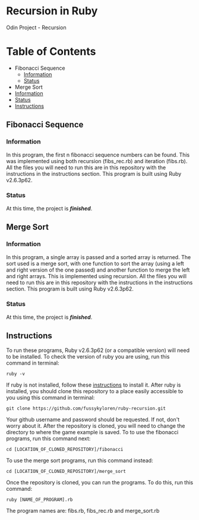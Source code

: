 # Recursion in Ruby
Odin Project - Recursion
# Table of Contents
- Fibonacci Sequence
  - [Information](https://github.com/fussykyloren/ruby-recursion#information)
  - [Status](https://github.com/fussykyloren/ruby-recursion#status)
 - Merge Sort
  - [Information](https://github.com/fussykyloren/ruby-recursion#information)
  - [Status](https://github.com/fussykyloren/ruby-recursion#status)
- [Instructions](https://github.com/fussykyloren/ruby-hangman#instructions)
## Fibonacci Sequence
### Information
In this program, the first n fibonacci sequence numbers can be found. This was implemented using both recursion (fibs_rec.rb) and iteration (fibs.rb). All the files you will need to run this are in this repository with the instructions in the instructions section. This program is built using Ruby v2.6.3p62.
### Status
At this time, the project is __*finished*__.
## Merge Sort
### Information
In this program, a single array is passed and a sorted array is returned. The sort used is a merge sort, with one function to sort the array (using a left and right version of the one passed) and another function to merge the left and right arrays. This is implemented using recursion. All the files you will need to run this are in this repository with the instructions in the instructions section. This program is built using Ruby v2.6.3p62.
### Status
At this time, the project is __*finished*__.
## Instructions
To run these programs, Ruby v2.6.3p62 (or a compatible version) will need to be installed. To check the version of ruby you are using, run this command in terminal:
```
ruby -v
```
If ruby is not installed, follow these [instructions](https://www.ruby-lang.org/en/documentation/installation/) to install it.
After ruby is installed, you should clone this repository to a place easily accessible to you using this command in terminal:
```
git clone https://github.com/fussykyloren/ruby-recursion.git
```
Your github username and password should be requested. If not, don't worry about it.
After the repository is cloned, you will need to change the directory to where the game example is saved. To to use the fibonacci programs, run this command next:
```
cd [LOCATION_OF_CLONED_REPOSITORY]/fibonacci
```
To use the merge sort programs, run this command instead:
```
cd [LOCATION_OF_CLONED_REPOSITORY]/merge_sort
```
Once the repository is cloned, you can run the programs. To do this, run this command:
```
ruby [NAME_OF_PROGRAM].rb
```
The program names are: fibs.rb, fibs_rec.rb and merge_sort.rb
